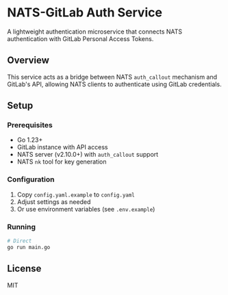 # NATS-GitLab Auth Service

A lightweight authentication microservice that connects NATS authentication with GitLab Personal Access Tokens.

## Overview

This service acts as a bridge between NATS `auth_callout` mechanism and GitLab's API, allowing NATS clients to authenticate using GitLab credentials.

## Setup

### Prerequisites
- Go 1.23+
- GitLab instance with API access
- NATS server (v2.10.0+) with `auth_callout` support
- NATS `nk` tool for key generation

### Configuration
1. Copy `config.yaml.example` to `config.yaml`
2. Adjust settings as needed
3. Or use environment variables (see `.env.example`)

### Running
```bash
# Direct
go run main.go

```

## License

MIT
